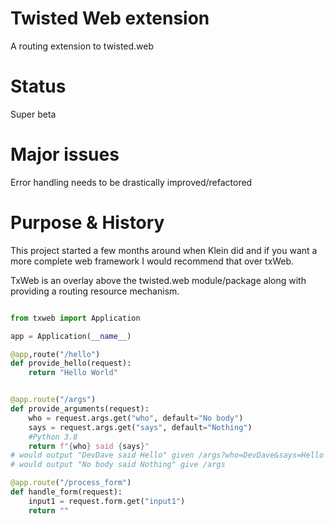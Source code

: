 Twisted Web extension
=====================

   A routing extension to twisted.web
   
Status
======
Super beta

Major issues
============
Error handling needs to be drastically improved/refactored


Purpose & History
======

This project started a few months around when Klein did and if you want
a more complete web framework I would recommend that over txWeb.

TxWeb is an overlay above the twisted.web module/package along with providing a routing resource mechanism.

```python

from txweb import Application

app = Application(__name__)

@app,route("/hello")
def provide_hello(request):
    return "Hello World"


@app.route("/args")
def provide_arguments(request):
    who = request.args.get("who", default="No body")
    says = request.args.get("says", default="Nothing")
    #Python 3.8
    return f"{who} said {says}"
# would output "DevDave said Hello" given /args?who=DevDave&says=Hello
# would output "No body said Nothing" give /args

@app.route("/process_form")
def handle_form(request):
    input1 = request.form.get("input1")
    return ""

 


    
```

